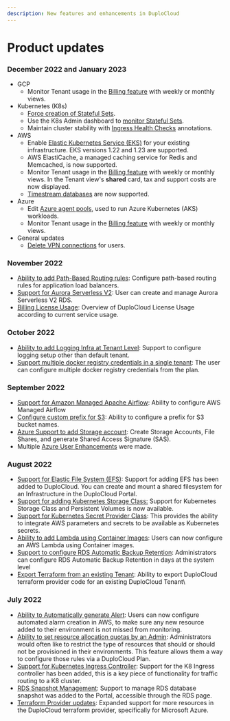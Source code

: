 ```yaml
---
description: New features and enhancements in DuploCloud
---
```


# Product updates

### December 2022 and January 2023

* GCP
  * Monitor Tenant usage in the [Billing feature](https://app.gitbook.com/o/ojpRPRrP7bqrzOUuLmOz/s/68cb0s9ce5UIUKWPuYs8/\~/changes/LIQrEoD3lxoJfvhsSCPM/gcp/use-cases/cost-management) with weekly or monthly views.&#x20;
* Kubernetes (K8s)
  * [Force creation of Stateful Sets](../aws/aws-services/containers/#0-toc-title).
  * Use the K8s Admin dashboard to [monitor Stateful Sets](../aws/aws-services/containers/#monitoring-kubernetes-stateful-sets).
  * Maintain cluster stability with [Ingress Health Checks](../aws/aws-services/containers/adding-ingress.md#add-load-balancer-with-kubernetes-nodeport) annotations.&#x20;
* AWS
  * Enable [Elastic Kubernetes Service (EKS)](../aws/use-cases/kubernetes-cluster/) for your existing infrastructure. EKS versions 1.22 and 1.23 are supported.
  * AWS ElastiCache, a managed caching service for Redis and Memcached, is now supported.&#x20;
  * Monitor Tenant usage in the [Billing feature](../aws/use-cases/cost-management/) with weekly or monthly views. In the Tenant view's **shared** card, tax and support costs are now displayed.
  * [Timestream databases](../aws/aws-services/database/timestream-database.md) are now supported.
* Azure
  * Edit [Azure agent pools](../azure/azure-services/agent-pool.md#editing-an-agent-pool), used to run Azure Kubernetes (AKS) workloads.
  * Monitor Tenant usage in the [Billing feature](https://app.gitbook.com/o/ojpRPRrP7bqrzOUuLmOz/s/68cb0s9ce5UIUKWPuYs8/\~/changes/7ev96ixoUE2TKhw2W8yw/azure/use-cases/cost-management) with weekly or monthly views.
* General updates
  * [Delete VPN connections](https://app.gitbook.com/o/ojpRPRrP7bqrzOUuLmOz/s/68cb0s9ce5UIUKWPuYs8/\~/changes/zv5qBQC5mUqzcKULXq1i/administrators/access-control/vpn-access#deleting-a-vpn-user) for users.



### November 2022

* [Ability to add Path-Based Routing rules](../aws/use-cases/load-balancers.md#2d32): Configure path-based routing rules for application load balancers.
* [Support for Aurora Serverless V2](../aws/aws-services/database/rds-database/#create-aurora-serverless-v2-cluster-database): User can create and manage Aurora Serverless V2 RDS.
* [Billing License Usage](../aws/use-cases/cost-management/duplocloud-license-usage.md): Overview of DuploCloud License Usage according to current service usage.

### October 2022

* [Ability to add Logging Infra at Tenant Level](../aws/use-cases/central-logging/central-logging-setup.md#adding-logging-setup-at-tenant-level): Support to configure logging setup other than default tenant.
* [Support multiple docker registry credentials in a single tenant](../aws/aws-services/containers/#add-multiple-docker-registry-credentials): The user can configure multiple docker registry credentials from the plan.

### September 2022

* [Support for Amazon Managed Apache Airflow](../aws/aws-services/managed-airflow.md): Ability to configure AWS Managed Airflow
* [Configure custom prefix for S3](../aws/aws-services/s3-bucket.md#add-custom-prefix-for-s3-buckets):  Ability to configure a prefix for S3 bucket names.
* [Azure Support to add Storage account](../azure/azure-services/storage-account.md): Create Storage Accounts, File Shares, and generate Shared Access Signature (SAS).&#x20;
* Multiple [Azure User Enhancements](../azure/azure-services/) were made.

### August 2022

* [Support for Elastic File System (EFS)](../aws/aws-services/elastic-file-system-efs.md):  Support for adding EFS has been added to DuploCloud. You can create and mount a shared filesystem for an Infrastructure in the DuploCloud Portal.
* [Support for adding Kubernetes Storage Class:](../aws/aws-services/containers/adding-k8s-storage-class.md) Support for Kubernetes Storage Class and Persistent Volumes is now available.
* [Support for Kubernetes Secret Provider Class](../aws/aws-services/containers/adding-secretproviderclass-custom-resource.md): This provides the ability to integrate AWS parameters and secrets to be available as Kubernetes secrets.
* [Ability to add Lambda using Container Images](../aws/aws-services/lambda/create-lambda-using-container-image.md): Users can now configure an AWS Lambda using Container images.
* [Support to configure RDS Automatic Backup Retention](../aws/aws-services/database/rds-database/backup-and-restore.md#0-toc-title-1):  Administrators can configure RDS Automatic Backup Retention in days at the system level
* [Export Terraform from an existing Tenant](https://github.com/duplocloud/tenant-terraform-generator): Ability to export DuploCloud terraform provider code for an existing DuploCloud Tenant\


### July 2022

* [Ability to Automatically generate Alert](https://docs.duplocloud.com/docs/aws/use-cases/alerting-and-notifications/automatic-alert-creation):  Users can now configure automated alarm creation in AWS, to make sure any new resource added to their environment is not missed from monitoring.
* [Ability to set resource allocation quotas by an Admin](https://docs.duplocloud.com/docs/aws/use-cases/resource-quotas): Administrators would often like to restrict the type of resources that should or should not be provisioned in their environments. This feature allows them a way to configure those rules via a DuploCloud Plan.
* [Support for Kubernetes Ingress Controller](https://docs.duplocloud.com/docs/aws/aws-services/containers): Support for the K8 Ingress controller has been added, this is a key piece of functionality for traffic routing to a K8 cluster.
* [RDS Snapshot Management](https://docs.duplocloud.com/docs/aws/aws-services/rds-database/manage-rds-snapshots):  Support to manage RDS database snapshot was added to the Portal, accessible through the RDS page.
* [Terraform Provider updates](https://registry.terraform.io/providers/duplocloud/duplocloud/latest/docs): Expanded support for more resources in the DuploCloud terraform provider, specifically for Microsoft Azure.&#x20;

